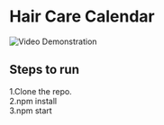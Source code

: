 # Hair Care Calendar

![Video Demonstration](https://drive.google.com/file/d/1AHHH7atnVqiFxiaOPhY2ocP59CcAlz_p/view?usp=sharing)

## Steps to run
1.Clone the repo.\
2.npm install\
3.npm start

